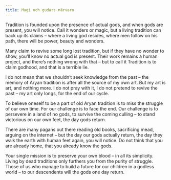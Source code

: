 ```yaml
---
title: Magi och gudars närvaro
---
```

Tradition is founded upon the presence of actual gods, and when gods are present, you will notice. Call it wonders or magic, but a living tradition can back up its claims – where a living god resides, where men follow on his path, there will be power, beauty and wonders.

Many claim to revive some long lost tradition, but if they have no wonder to show, you’ll know no actual god is present. Their work remains a human project, and there’s nothing wrong with that – but to call it Tradition is to claim godhood, and that is a terrible lie.

I do not mean that we shouldn’t seek knowledge from the past – the memory of Aryan tradition is after all the source of my own art. But my art is art, and nothing more. I do not pray with it, I do not pretend to revive the past – my art only longs, for the end of our cycle.

To believe oneself to be a part of old Aryan tradition is to miss the struggle of our own time. For our challenge is to face the end. Our challenge is to persevere in a land of no gods, to survive the coming culling – to stand victorious on our own feet, the day gods return.

There are many pagans out there reading old books, sacrificing mead, arguing on the internet – but the day our gods actually return, the day they walk the earth with human feet again, you will notice. Do not think that you are already home, that you already know the gods.

Your single mission is to preserve your own blood – in all its simplicity. Living by dead traditions only furthers you from the purity of struggle. Those of us who manage to build a future for our children in a godless world – to our descendents will the gods one day return.

